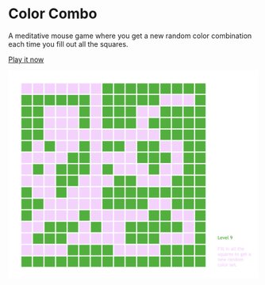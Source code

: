 # Color Combo
A meditative mouse game where you get a new random color combination each time you fill out all the squares.

[Play it now](https://carinagrode.github.io/color-combo/)

![Screenshot of the mouse game Color Combo. A green grid with some pink boxes in it.](img/green.png)
